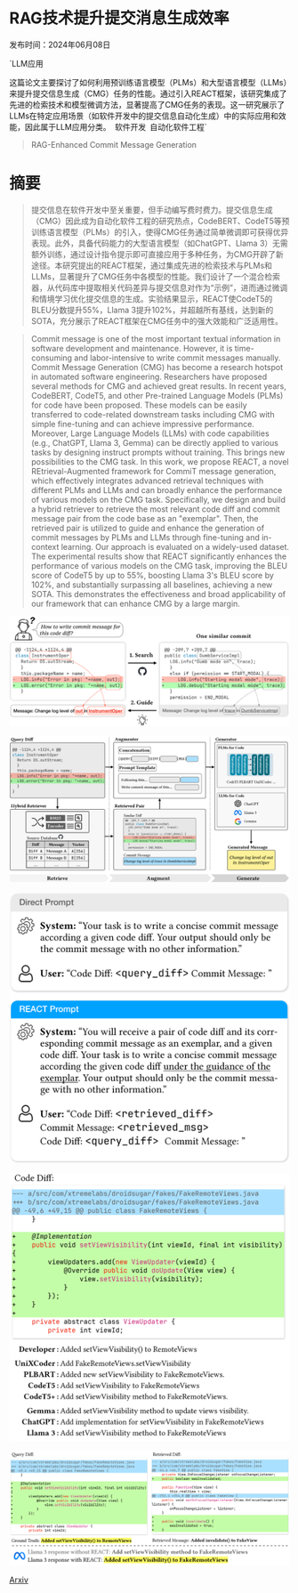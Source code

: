 # RAG技术提升提交消息生成效率

发布时间：2024年06月08日

`LLM应用

这篇论文主要探讨了如何利用预训练语言模型（PLMs）和大型语言模型（LLMs）来提升提交信息生成（CMG）任务的性能。通过引入REACT框架，该研究集成了先进的检索技术和模型微调方法，显著提高了CMG任务的表现。这一研究展示了LLMs在特定应用场景（如软件开发中的提交信息自动化生成）中的实际应用和效能，因此属于LLM应用分类。` `软件开发` `自动化软件工程`

> RAG-Enhanced Commit Message Generation

# 摘要

> 提交信息在软件开发中至关重要，但手动编写费时费力。提交信息生成（CMG）因此成为自动化软件工程的研究热点，CodeBERT、CodeT5等预训练语言模型（PLMs）的引入，使得CMG任务通过简单微调即可获得优异表现。此外，具备代码能力的大型语言模型（如ChatGPT、Llama 3）无需额外训练，通过设计指令提示即可直接应用于多种任务，为CMG开辟了新途径。本研究提出的REACT框架，通过集成先进的检索技术与PLMs和LLMs，显著提升了CMG任务中各模型的性能。我们设计了一个混合检索器，从代码库中提取相关代码差异与提交信息对作为“示例”，进而通过微调和情境学习优化提交信息的生成。实验结果显示，REACT使CodeT5的BLEU分数提升55%，Llama 3提升102%，并超越所有基线，达到新的SOTA，充分展示了REACT框架在CMG任务中的强大效能和广泛适用性。

> Commit message is one of the most important textual information in software development and maintenance. However, it is time-consuming and labor-intensive to write commit messages manually. Commit Message Generation (CMG) has become a research hotspot in automated software engineering. Researchers have proposed several methods for CMG and achieved great results. In recent years, CodeBERT, CodeT5, and other Pre-trained Language Models (PLMs) for code have been proposed. These models can be easily transferred to code-related downstream tasks including CMG with simple fine-tuning and can achieve impressive performance. Moreover, Large Language Models (LLMs) with code capabilities (e.g., ChatGPT, Llama 3, Gemma) can be directly applied to various tasks by designing instruct prompts without training. This brings new possibilities to the CMG task. In this work, we propose REACT, a novel REtrieval-Augmented framework for CommiT message generation, which effectively integrates advanced retrieval techniques with different PLMs and LLMs and can broadly enhance the performance of various models on the CMG task. Specifically, we design and build a hybrid retriever to retrieve the most relevant code diff and commit message pair from the code base as an "exemplar". Then, the retrieved pair is utilized to guide and enhance the generation of commit messages by PLMs and LLMs through fine-tuning and in-context learning. Our approach is evaluated on a widely-used dataset. The experimental results show that REACT significantly enhances the performance of various models on the CMG task, improving the BLEU score of CodeT5 by up to 55%, boosting Llama 3's BLEU score by 102%, and substantially surpassing all baselines, achieving a new SOTA. This demonstrates the effectiveness and broad applicability of our framework that can enhance CMG by a large margin.

![RAG技术提升提交消息生成效率](../../../paper_images/2406.05514/x1.png)

![RAG技术提升提交消息生成效率](../../../paper_images/2406.05514/x2.png)

![RAG技术提升提交消息生成效率](../../../paper_images/2406.05514/x3.png)

![RAG技术提升提交消息生成效率](../../../paper_images/2406.05514/x4.png)

![RAG技术提升提交消息生成效率](../../../paper_images/2406.05514/x5.png)

[Arxiv](https://arxiv.org/abs/2406.05514)